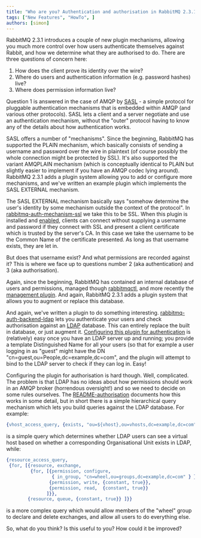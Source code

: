 ```yaml
---
title: "Who are you? Authentication and authorisation in RabbitMQ 2.3.1"
tags: ["New Features", "HowTo", ]
authors: [simon]
---
```


RabbitMQ 2.3.1 introduces a couple of new plugin mechanisms, allowing you much more control over how users authenticate themselves against Rabbit, and how we determine what they are authorised to do. There are three questions of concern here:

1. How does the client prove its identity over the wire?
1. Where do users and authentication information (e.g. password hashes) live?
1. Where does permission information live?

Question 1 is answered in the case of AMQP by [SASL](http://en.wikipedia.org/wiki/Simple_Authentication_and_Security_Layer) - a simple protocol for pluggable authentication mechanisms that is embedded within AMQP (and various other protocols). SASL lets a client and a server negotiate and use an authentication mechanism, without the "outer" protocol having to know any of the details about how authentication works.

SASL offers a number of "mechanisms". Since the beginning, RabbitMQ has supported the PLAIN mechanism, which basically consists of sending a username and password over the wire in plaintext (of course possibly the whole connection might be protected by SSL). It's also supported the variant AMQPLAIN mechanism (which is conceptually identical to PLAIN but slightly easier to implement if you have an AMQP codec lying around). RabbitMQ 2.3.1 adds a plugin system allowing you to add or configure more mechanisms, and we've written an example plugin which implements the SASL EXTERNAL mechanism.

<!-- truncate -->

The SASL EXTERNAL mechanism basically says "somehow determine the user's identity by some mechanism outside the context of the protocol". In [rabbitmq-auth-mechanism-ssl](/docs/plugins#rabbitmq-auth-mechanism-ssl) we take this to be SSL. When this plugin is installed and [enabled](/docs/authentication), clients can connect without supplying a username and password if they connect with SSL and present a client certificate which is trusted by the server's CA. In this case we take the username to be the Common Name of the certificate presented. As long as that username exists, they are let in.

But does that username exist? And what permissions are recorded against it? This is where we face up to questions number 2 (aka authentication) and 3 (aka authorisation).

Again, since the beginning, RabbitMQ has contained an internal database of users and permissions, managed though [rabbitmqctl](/docs/man/rabbitmqctl.8), and more recently the [management plugin](/docs/management). And again, RabbitMQ 2.3.1 adds a plugin system that allows you to augment or replace this database.

And again, we've written a plugin to do something interesting. [rabbitmq-auth-backend-ldap](/docs/plugins#rabbitmq-auth-backend-ldap) lets you authenticate your users and check authorisation against an [LDAP](http://en.wikipedia.org/wiki/LDAP) database. This can entirely replace the built in database, or just augment it. [Configuring this plugin for authentication](http://hg.rabbitmq.com/rabbitmq-auth-backend-ldap/file/default/README) is (relatively) easy once you have an LDAP server up and running; you provide a template Distinguished Name for all your users (so that for example a user logging in as "guest" might have the DN "cn=guest,ou=People,dc=example,dc=com", and the plugin will attempt to bind to the LDAP server to check if they can log in. Easy!

Configuring the plugin for authorisation is hard though. Well, complicated. The problem is that LDAP has no ideas about how permissions should work in an AMQP broker (horrendous oversight!) and so we need to decide on some rules ourselves. The [README-authorisation](http://hg.rabbitmq.com/rabbitmq-auth-backend-ldap/file/default/README-authorisation) documents how this works in some detail, but in short there is a simple hierarchical query mechanism which lets you build queries against the LDAP database. For example:

```erlang
{vhost_access_query, {exists, "ou=${vhost},ou=vhosts,dc=example,dc=com"}}
```

is a simple query which determines whether LDAP users can see a virtual host based on whether a corresponding Organisational Unit exists in LDAP, while:

```erlang
{resource_access_query,
 {for, [{resource, exchange,
         {for, [{permission, configure,
                 { in_group, "cn=wheel,ou=groups,dc=example,dc=com" } },
                {permission, write, {constant, true}},
                {permission, read,  {constant, true}}
               ]}},
        {resource, queue, {constant, true}} ]}}
```

is a more complex query which would allow members of the "wheel" group to declare and delete exchanges, and allow all users to do everything else.

So, what do you think? Is this useful to you? How could it be improved?
